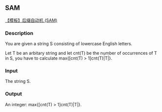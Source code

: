 ## SAM

[【模板】后缀自动机 (SAM)](https://www.luogu.com.cn/problem/P3804)

### Description

You are given a string S consisting of lowercase English letters.

Let T be an arbitary string and let cnt(T) be the number of occurrences of T in S, you have to calculate max{[cnt(T) > 1]cnt(T)|T|}.

### Input

The string S.

### Output

An integer: max{[cnt(T) > 1]cnt(T)|T|}.
